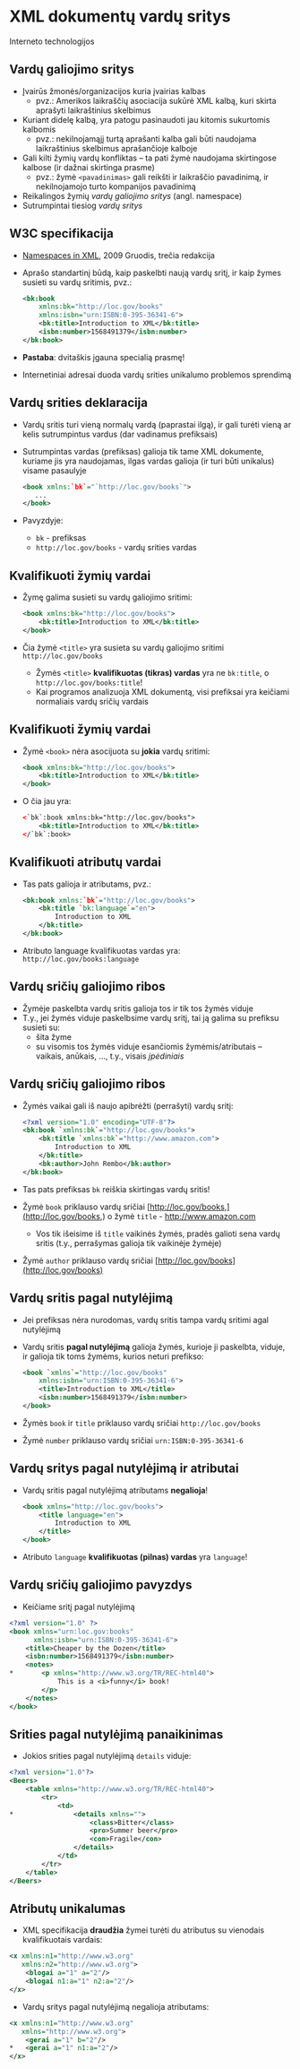 # XML dokumentų vardų sritys

Interneto technologijos

## Vardų galiojimo sritys

- Įvairūs žmonės/organizacijos kuria įvairias kalbas
  - pvz.: Amerikos laikraščių asociacija sukūrė XML kalbą, kuri skirta aprašyti laikraštinius skelbimus
- Kuriant didelę kalbą, yra patogu pasinaudoti jau kitomis sukurtomis kalbomis
  - pvz.: nekilnojamąjį turtą aprašanti kalba gali būti naudojama laikraštinius skelbimus aprašančioje kalboje
- Gali kilti žymių vardų konfliktas – ta pati žymė naudojama skirtingose kalbose (ir dažnai skirtinga prasme)
  - pvz.: žymė `<pavadinimas>` gali reikšti ir laikraščio pavadinimą, ir nekilnojamojo turto kompanijos pavadinimą
- Reikalingos žymių _vardų galiojimo sritys_ (angl. namespace)
- Sutrumpintai tiesiog _vardų sritys_

## W3C specifikacija

- [Namespaces in XML](http://www.w3.org/TR/REC-xml-names), 2009 Gruodis, trečia redakcija
- Aprašo standartinį būdą, kaip paskelbti naują vardų sritį, ir kaip žymes susieti su vardų sritimis, pvz.:

    ```xml
    <bk:book
        xmlns:bk="http://loc.gov/books"
        xmlns:isbn="urn:ISBN:0-395-36341-6">
        <bk:title>Introduction to XML</bk:title>
        <isbn:number>1568491379</isbn:number>
    </bk:book>
    ```

- **Pastaba**: dvitaškis įgauna specialią prasmę!
- Internetiniai adresai duoda vardų srities unikalumo problemos sprendimą


## Vardų srities deklaracija

- Vardų sritis turi vieną normalų vardą (paprastai ilgą), ir gali turėti vieną ar kelis sutrumpintus vardus (dar vadinamus prefiksais)
- Sutrumpintas vardas (prefiksas) galioja tik tame XML dokumente, kuriame jis yra naudojamas, ilgas vardas galioja (ir turi būti unikalus) visame pasaulyje

    ```xml
    <book xmlns:`bk`="`http://loc.gov/books`">
       ...
    </book>
    ```
- Pavyzdyje:
  - `bk` - prefiksas
  - `http://loc.gov/books` - vardų srities vardas

## Kvalifikuoti žymių vardai

- Žymę galima susieti su vardų galiojimo sritimi:

    ```xml
    <book xmlns:bk="http://loc.gov/books">
        <bk:title>Introduction to XML</bk:title>
    </book>
    ```

- Čia žymė `<title>` yra susieta su vardų galiojimo sritimi `http://loc.gov/books`
  - Žymės `<title>` **kvalifikuotas (tikras) vardas** yra ne `bk:title`, o `http://loc.gov/books:title`!
  - Kai programos analizuoja XML dokumentą, visi prefiksai yra keičiami normaliais vardų sričių vardais

## Kvalifikuoti žymių vardai

- Žymė `<book>` nėra asocijuota su **jokia** vardų sritimi:

    ```xml
    <book xmlns:bk="http://loc.gov/books">
        <bk:title>Introduction to XML</bk:title>
    </book>
    ```

- O čia jau yra:

    ```xml
    <`bk`:book xmlns:bk="http://loc.gov/books">
        <bk:title>Introduction to XML</bk:title>
    </`bk`:book>
    ```

## Kvalifikuoti atributų vardai

- Tas pats galioja ir atributams, pvz.:

    ```xml
    <bk:book xmlns:`bk`="http://loc.gov/books">
        <bk:title `bk:language`="en">
            Introduction to XML
        </bk:title>
    </bk:book>
    ``` 
    
- Atributo language kvalifikuotas vardas yra: `http://loc.gov/books:language`

## Vardų sričių galiojimo ribos

- Žymėje paskelbta vardų sritis galioja tos ir tik tos žymės viduje
- T.y., jei žymės viduje paskelbsime vardų sritį, tai ją galima su prefiksu susieti su:
  - šita žyme
  - su visomis tos žymės viduje esančiomis žymėmis/atributais – vaikais, anūkais, ..., t.y., visais _įpėdiniais_

## Vardų sričių galiojimo ribos

- Žymės vaikai gali iš naujo apibrėžti (perrašyti) vardų sritį:

    ```xml
    <?xml version="1.0" encoding="UTF-8"?>
    <bk:book `xmlns:bk`="http://loc.gov/books">
        <bk:title `xmlns:bk`="http://www.amazon.com">
            Introduction to XML
        </bk:title>
        <bk:author>John Rembo</bk:author>
    </bk:book>
    ```

- Tas pats prefiksas `bk` reiškia skirtingas vardų sritis!
- Žymė `book` priklauso vardų sričiai [http://loc.gov/books,](http://loc.gov/books,) o žymė `title` - http://www.amazon.com
  - Vos tik išeisime iš `title` vaikinės žymės, pradės galioti sena vardų sritis (t.y., perrašymas galioja tik vaikinėje žymėje)
- Žymė `author` priklauso vardų sričiai [http://loc.gov/books](http://loc.gov/books)

## Vardų sritis pagal nutylėjimą

- Jei prefiksas nėra nurodomas, vardų sritis tampa vardų sritimi agal nutylėjimą

<book xmlns='http://loc.gov/books'>

- Vardų sritis **pagal nutylėjimą** galioja žymės, kurioje ji paskelbta, viduje, ir  galioja tik toms žymėms, kurios neturi prefikso:

    ```xml
    <book `xmlns`="http://loc.gov/books"
        xmlns:isbn="urn:ISBN:0-395-36341-6">
        <title>Introduction to XML</title>
        <isbn:number>1568491379</isbn:number>
    </book>
    ```

- Žymės `book` ir `title` priklauso vardų sričiai `http://loc.gov/books`
- Žymė `number` priklauso vardų sričiai `urn:ISBN:0-395-36341-6`

## Vardų sritys pagal nutylėjimą ir atributai

- Vardų sritis pagal nutylėjimą atributams **negalioja**!

    ```xml
    <book xmlns="http://loc.gov/books">
        <title language="en">
            Introduction to XML
        </title>
    </book>
    ```

- Atributo `language` **kvalifikuotas (pilnas) vardas** yra `language`!

## Vardų sričių galiojimo pavyzdys

- Keičiame sritį pagal nutylėjimą

```xml
<?xml version="1.0" ?>
<book xmlns="urn:loc.gov:books" 
      xmlns:isbn="urn:ISBN:0-395-36341-6">
    <title>Cheaper by the Dozen</title>
    <isbn:number>1568491379</isbn:number>
    <notes>
*       <p xmlns="http://www.w3.org/TR/REC-html40">
            This is a <i>funny</i> book!
        </p>
    </notes>
</book>
```

## Srities pagal nutylėjimą panaikinimas

- Jokios srities pagal nutylėjimą `details` viduje:

```xml
<?xml version="1.0"?>
<Beers>
    <table xmlns="http://www.w3.org/TR/REC-html40">
        <tr>
            <td>
*               <details xmlns="">
                    <class>Bitter</class>
                    <pro>Summer beer</pro>
                    <con>Fragile</con>
                </details>
            </td>
        </tr>
    </table>
</Beers>
```
## Atributų unikalumas

- XML specifikacija **draudžia** žymei turėti du atributus su vienodais kvalifikuotais vardais:

```xml
<x xmlns:n1="http://www.w3.org" 
   xmlns:n2="http://www.w3.org">
    <blogai a="1" a="2"/>
    <blogai n1:a="1" n2:a="2"/>
</x>
```

- Vardų sritys pagal nutylėjimą negalioja atributams:

```xml
<x xmlns:n1="http://www.w3.org" 
   xmlns="http://www.w3.org">
    <gerai a="1" b="2"/>
*   <gerai a="1" n1:a="2"/>
</x>
```
